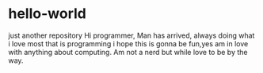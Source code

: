 # hello-world
just another repository
Hi programmer,
Man has arrived, always doing what i love most that is programming 
i hope this is gonna be fun,yes am in love with anything about computing.
Am not a nerd but while love to be by the way.
